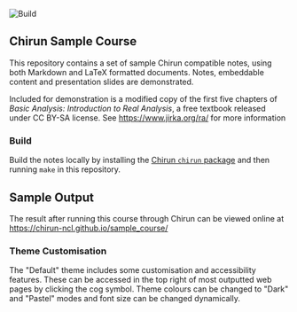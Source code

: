 ![Build](https://github.com/coursebuilder-ncl/sample_course/workflows/Build/badge.svg)

## Chirun Sample Course

This repository contains a set of sample Chirun compatible notes, using both Markdown
and LaTeX formatted documents. Notes, embeddable content and presentation slides are demonstrated.

Included for demonstration is a modified copy of the first five chapters of 
*Basic Analysis: Introduction to Real Analysis*, a free textbook released under CC BY-SA license.
See https://www.jirka.org/ra/ for more information

### Build

Build the notes locally by installing the
[Chirun `chirun` package](https://github.com/chirun-ncl/chirun) and
then running `make` in this repository.

## Sample Output
The result after running this course through Chirun can be viewed online at https://chirun-ncl.github.io/sample_course/

### Theme Customisation
The "Default" theme includes some customisation and accessibility features. These can be accessed in the top right of most outputted
web pages by clicking the cog symbol. Theme colours can be changed to "Dark" and "Pastel" modes and font size can be changed dynamically.

